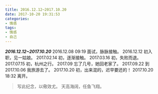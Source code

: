 ```yaml
---
title: 2016.12.12~2017.10.20
date: 2017-10-20 19:31:53
categories:
- 情感
tags:
- 情感
- 自己
---
```

***2016.12.12~2017.10.20***
2016.12.08 09:19 面试，脉脉接触。
2016.12.12 初入职，见一姑娘。
2017.02.14 初，逐渐接触。
2017.03.16 初，失败而退。
2017.07.15 初，杭州之行。
2017.09 忘了几号，她回老家了。
2017.09.22 到 2017.10.06 我旅游去了。
2017.10.20 初，出来混的，迟早要还的！
2017.10.20 18:32 离开。

>写此纪念，以儆效尤。
>天高海阔，任鱼飞翔。